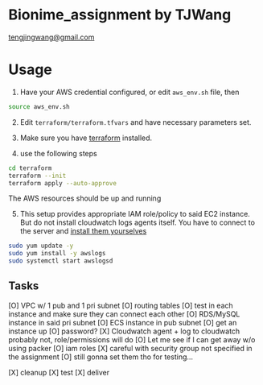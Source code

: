 # Bionime_assignment by TJWang

tengjingwang@gmail.com

# Usage

1. Have your AWS credential configured, or edit `aws_env.sh` file, then

```bash
source aws_env.sh
```

2. Edit `terraform/terraform.tfvars` and have necessary parameters set.

3. Make sure you have [terraform](https://www.terraform.io/downloads.html) installed.

4. use the following steps

```bash
cd terraform
terraform --init
terraform apply --auto-approve
```

The AWS resources should be up and running

5. This setup provides appropriate IAM role/policy to said EC2 instance. But do not install cloudwatch logs agents itself. You have to connect to the server and [install them yourselves](https://docs.aws.amazon.com/AmazonCloudWatch/latest/logs/QuickStartEC2Instance.html)

```bash
sudo yum update -y
sudo yum install -y awslogs
sudo systemctl start awslogsd
```

## Tasks

[O] VPC w/ 1 pub and 1 pri subnet
    [O] routing tables
    [O] test in each instance and make sure they can connect each other
    [O] RDS/MySQL instance in said pri subnet
    [O] ECS instance in pub subnet
        [O] get an instance up
            [O] password?
        [X] Cloudwatch agent + log to cloudwatch
            probably not, role/permissions will do
            [O] Let me see if I can get away w/o using packer
            [O] iam roles
        [X] careful with security group
            not specified in the assignment
            [O] still gonna set them tho for testing...

[X] cleanup
[X] test
[X] deliver
